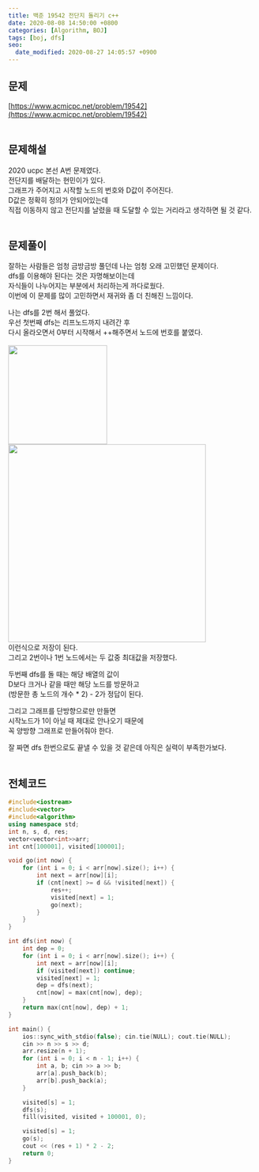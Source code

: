 ```yaml
---
title: 백준 19542 전단지 돌리기 c++
date: 2020-08-08 14:50:00 +0800
categories: [Algorithm, BOJ]
tags: [boj, dfs]
seo:
  date_modified: 2020-08-27 14:05:57 +0900
---
```


## 문제
[https://www.acmicpc.net/problem/19542](https://www.acmicpc.net/problem/19542)  
<br>

## 문제해설  
2020 ucpc 본선 A번 문제였다.  
전단지를 배달하는 현민이가 있다.  
그래프가 주어지고 시작할 노드의 번호와 D값이 주어진다.  
D값은 정확히 정의가 안되어있는데  
직접 이동하지 않고 전단지를 날렸을 때 도달할 수 있는 거리라고 생각하면 될 것 같다.  
<br>

## 문제풀이  
잘하는 사람들은 엄청 금방금방 풀던데 나는 엄청 오래 고민했던 문제이다.  
dfs를 이용해야 된다는 것은 자명해보이는데  
자식들이 나누어지는 부분에서 처리하는게 까다로웠다.  
이번에 이 문제를 많이 고민하면서 재귀와 좀 더 친해진 느낌이다.  

나는 dfs를 2번 해서 풀었다.  
우선 첫번째 dfs는 리프노드까지 내려간 후  
다시 올라오면서 0부터 시작해서 ++해주면서 노드에 번호를 붙였다.  
<br>
<img width="200px" src="https://user-images.githubusercontent.com/52627952/89708516-f7061b00-d9b2-11ea-8b2f-d7e5cb103e02.png">  
<img width="400px" src="https://user-images.githubusercontent.com/52627952/89708669-f621b900-d9b3-11ea-8d5f-85f547bdcd6a.png">  
이런식으로 저장이 된다.  
그리고 2번이나 1번 노드에서는 두 값중 최대값을 저장했다.  

두번째 dfs를 돌 때는 해당 배열의 값이  
D보다 크거나 같을 때만 해당 노드를 방문하고  
(방문한 총 노드의 개수 * 2) - 2가 정답이 된다.  

그리고 그래프를 단방향으로만 만들면  
시작노드가 1이 아닐 때 제대로 안나오기 때문에  
꼭 양방향 그래프로 만들어줘야 한다.  

잘 짜면 dfs 한번으로도 끝낼 수 있을 것 같은데 아직은 실력이 부족한가보다.  
<br>


## 전체코드
```c++
#include<iostream>
#include<vector>
#include<algorithm>
using namespace std;
int n, s, d, res;
vector<vector<int>>arr;
int cnt[100001], visited[100001];

void go(int now) {
	for (int i = 0; i < arr[now].size(); i++) {
		int next = arr[now][i];
		if (cnt[next] >= d && !visited[next]) {
			res++;
			visited[next] = 1;
			go(next);
		}
	}
}

int dfs(int now) {
	int dep = 0;
	for (int i = 0; i < arr[now].size(); i++) {
		int next = arr[now][i];
		if (visited[next]) continue;
		visited[next] = 1;
		dep = dfs(next);
		cnt[now] = max(cnt[now], dep);
	}
	return max(cnt[now], dep) + 1;
}

int main() {
	ios::sync_with_stdio(false); cin.tie(NULL); cout.tie(NULL);
	cin >> n >> s >> d;
	arr.resize(n + 1);
	for (int i = 0; i < n - 1; i++) {
		int a, b; cin >> a >> b;
		arr[a].push_back(b);
		arr[b].push_back(a);
	}

	visited[s] = 1;
	dfs(s);
	fill(visited, visited + 100001, 0);

	visited[s] = 1;
	go(s);
	cout << (res + 1) * 2 - 2;
	return 0;
}
```